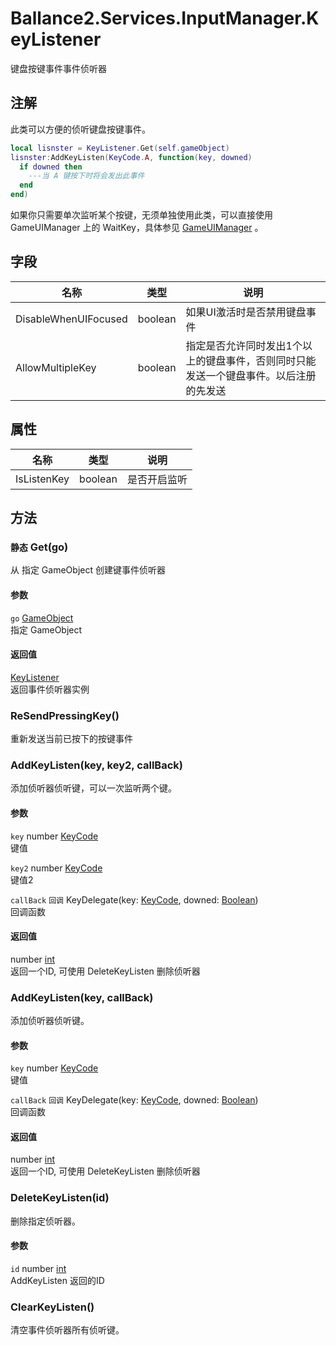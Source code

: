 ﻿# Ballance2.Services.InputManager.KeyListener 
键盘按键事件事件侦听器

## 注解

此类可以方便的侦听键盘按键事件。

```lua
local lisnster = KeyListener.Get(self.gameObject)
lisnster:AddKeyListen(KeyCode.A, function(key, downed) 
  if downed then
    ---当 A 键按下时将会发出此事件
  end
end)
```

如果你只需要单次监听某个按键，无须单独使用此类，可以直接使用 GameUIManager 上的 WaitKey，具体参见 [GameUIManager](Ballance2.Services.GameUIManager) 。


## 字段

|名称|类型|说明|
|---|---|---|
|DisableWhenUIFocused|boolean |如果UI激活时是否禁用键盘事件|
|AllowMultipleKey|boolean |指定是否允许同时发出1个以上的键盘事件，否则同时只能发送一个键盘事件。以后注册的先发送|
## 属性

|名称|类型|说明|
|---|---|---|
|IsListenKey|boolean |是否开启监听|

## 方法



### `静态` Get(go)

从 指定 GameObject 创建键事件侦听器


#### 参数


`go` [GameObject](https://docs.unity3d.com/ScriptReference/GameObject.html) <br/>指定 GameObject



#### 返回值

[KeyListener](./Ballance2.Services.InputManager.KeyListener.md) <br/>返回事件侦听器实例


### ReSendPressingKey()

重新发送当前已按下的按键事件



### AddKeyListen(key, key2, callBack)

添加侦听器侦听键，可以一次监听两个键。


#### 参数


`key` number [KeyCode](https://docs.unity3d.com/ScriptReference/KeyCode.html)<br/>键值

`key2` number [KeyCode](https://docs.unity3d.com/ScriptReference/KeyCode.html)<br/>键值2

`callBack` `回调` KeyDelegate(key: [KeyCode](https://docs.unity3d.com/ScriptReference/KeyCode.html), downed: [Boolean](https://docs.microsoft.com/zh-cn/dotnet/api/System.Boolean)) <br/>回调函数



#### 返回值

number [int](../types.md)<br/>返回一个ID, 可使用 DeleteKeyListen 删除侦听器


### AddKeyListen(key, callBack)

添加侦听器侦听键。


#### 参数


`key` number [KeyCode](https://docs.unity3d.com/ScriptReference/KeyCode.html)<br/>键值

`callBack` `回调` KeyDelegate(key: [KeyCode](https://docs.unity3d.com/ScriptReference/KeyCode.html), downed: [Boolean](https://docs.microsoft.com/zh-cn/dotnet/api/System.Boolean)) <br/>回调函数



#### 返回值

number [int](../types.md)<br/>返回一个ID, 可使用 DeleteKeyListen 删除侦听器


### DeleteKeyListen(id)

删除指定侦听器。


#### 参数


`id` number [int](../types.md)<br/>AddKeyListen 返回的ID




### ClearKeyListen()

清空事件侦听器所有侦听键。

